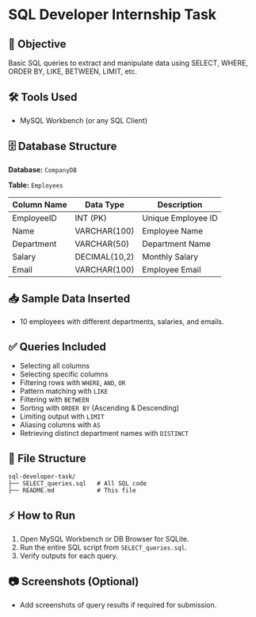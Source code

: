 # SQL Developer Internship Task

## 📌 Objective
Basic SQL queries to extract and manipulate data using SELECT, WHERE, ORDER BY, LIKE, BETWEEN, LIMIT, etc.

## 🛠 Tools Used
- MySQL Workbench (or any SQL Client)

## 🗄 Database Structure
**Database:** `CompanyDB`

**Table:** `Employees`

| Column Name | Data Type | Description        |
|--------------|------------|--------------------|
| EmployeeID   | INT (PK)   | Unique Employee ID |
| Name         | VARCHAR(100) | Employee Name    |
| Department   | VARCHAR(50) | Department Name  |
| Salary       | DECIMAL(10,2) | Monthly Salary |
| Email        | VARCHAR(100) | Employee Email  |

## 📥 Sample Data Inserted
- 10 employees with different departments, salaries, and emails.

## ✅ Queries Included
- Selecting all columns
- Selecting specific columns
- Filtering rows with `WHERE`, `AND`, `OR`
- Pattern matching with `LIKE`
- Filtering with `BETWEEN`
- Sorting with `ORDER BY` (Ascending & Descending)
- Limiting output with `LIMIT`
- Aliasing columns with `AS`
- Retrieving distinct department names with `DISTINCT`

## 📁 File Structure
```
sql-developer-task/
├── SELECT_queries.sql   # All SQL code
├── README.md            # This file
```

## ⚡ How to Run
1. Open MySQL Workbench or DB Browser for SQLite.
2. Run the entire SQL script from `SELECT_queries.sql`.
3. Verify outputs for each query.

## 📷 Screenshots (Optional)
- Add screenshots of query results if required for submission.

